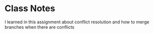 # Class Notes

I learned in this assignment about conflict resolution and how to merge branches when there are conflicts